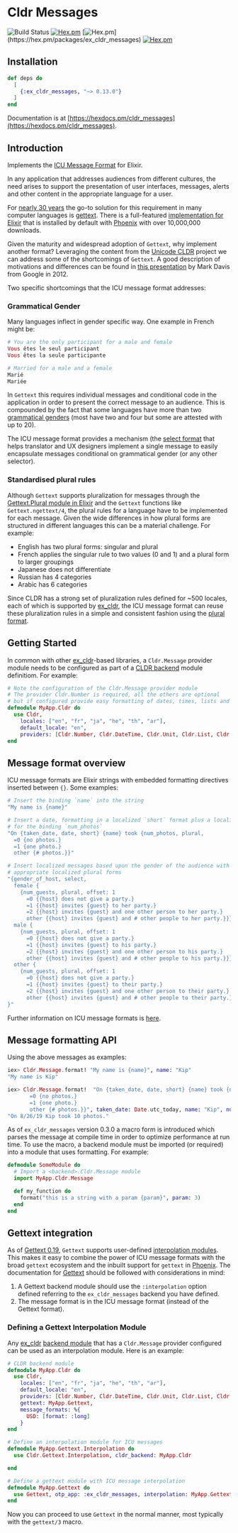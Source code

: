 # Cldr Messages

![Build Status](http://sweatbox.noexpectations.com.au:8080/buildStatus/icon?job=cldr_messages)
[![Hex.pm](https://img.shields.io/hexpm/v/ex_cldr_messages.svg)](https://hex.pm/packages/ex_cldr_messages)
[![Hex.pm](https://img.shields.io/hexpm/dw/ex_cldr_messages.svg?)](https://hex.pm/packages/ex_cldr_messages)
[![Hex.pm](https://img.shields.io/hexpm/l/ex_cldr_messages.svg)](https://hex.pm/packages/ex_cldr_messages)

## Installation

```elixir
def deps do
  [
    {:ex_cldr_messages, "~> 0.13.0"}
  ]
end
```

Documentation is at [https://hexdocs.pm/cldr_messages](https://hexdocs.pm/cldr_messages).

## Introduction

Implements the [ICU Message Format](https://unicode-org.github.io/icu/userguide/format_parse/messages) for Elixir.

In any application that addresses audiences from different cultures, the need arises to support the presentation of user interfaces, messages, alerts and other content in the appropriate language for a user.

For [nearly 30 years](https://www.gnu.org/software/gettext/manual/gettext.html#gettext) the go-to solution for this requirement in many computer languages is [gettext](https://www.gnu.org/software/gettext). There is a full-featured [implementation for Elixir](https://hex.pm/packages/gettext) that is installed by default with [Phoenix](https://hex.pm/packages/phoenix) with over 10,000,000 downloads.

Given the maturity and widespread adoption of `Gettext`, why implement another format? Leveraging the content from the [Unicode CLDR](https://cldr.unicode.com) project we can address some of the shortcomings of `Gettext`. A good description of motivations and differences can be found in [this presentation](https://docs.google.com/presentation/d/1ZyN8-0VXmod5hbHveq-M1AeQ61Ga3BmVuahZjbmbBxo/pub?start=false&loop=false&delayms=3000&slide=id.g1bc43a82_2_14) by Mark Davis from Google in 2012.

Two specific shortcomings that the ICU message format addresses:

### Grammatical Gender

Many languages inflect in gender specific way. One example in French might be:

```elixir
# You are the only participant for a male and female
Vous êtes le seul participant
Vous êtes la seule participante

# Married for a male and a female
Marié
Mariée
```

In `Gettext` this requires individual messages and conditional code in the application in order to present the correct message to an audience.  This is compounded by the fact that some languages have more than two [grammatical genders](https://en.wikipedia.org/wiki/Grammatical_gender) (most have two and four but some are attested with up to 20).

The ICU message format provides a mechanism (the [select format](https://support.crowdin.com/icu-message-syntax/#select) that helps translator and UX designers implement a single message to easily encapsulate messages conditional on grammatical gender (or any other selector).

### Standardised plural rules

Although `Gettext` supports pluralization for messages through the [Gettext.Plural module in Elixir](https://hexdocs.pm/gettext/Gettext.Plural.html) and the `Gettext` functions like `Gettext.ngettext/4`, the plural rules for a language have to be implemented for each message. Given the wide differences in how plural forms are structured in different languages this can be a material challenge.  For example:

* English has two plural forms: singular and plural
* French applies the singular rule to two values (0 and 1) and a plural form to larger groupings
* Japanese does not differentiate
* Russian has 4 categories
* Arabic has 6 categories

Since CLDR has a strong set of pluralization rules defined for ~500 locales, each of which is supported by [ex_cldr](https://hex.pm/packages/ex_cldr), the ICU message format can reuse these pluralization rules in a simple and consistent fashion using the [plural format](https://support.crowdin.com/icu-message-syntax/#plural).

## Getting Started

In common with other [ex_cldr](https://hex.pm/packages/ex_cldr)-based libraries, a `Cldr.Message` provider module needs to be configured as part of a [CLDR backend](https://hexdocs.pm/ex_cldr/readme.html#backend-module-configuration) module definitiom. For example:
```elixir
# Note the configuration of the Cldr.Message provider module
# The provider Cldr.Number is required, all the others are optional
# but if configured provide easy formatting of dates, times, lists and units
defmodule MyApp.Cldr do
  use Cldr,
    locales: ["en", "fr", "ja", "he", "th", "ar"],
    default_locale: "en",
    providers: [Cldr.Number, Cldr.DateTime, Cldr.Unit, Cldr.List, Cldr.Calendar, Cldr.Message]
end
```

## Message format overview

ICU message formats are Elixir strings with embedded formatting directives inserted between `{}`. Some examples:

```elixir
# Insert the binding `name` into the string
"My name is {name}"

# Insert a date, formatting in a localized `short` format plus a localized plural form
# for the binding `num_photos`
"On {taken_date, date, short} {name} took {num_photos, plural,
  =0 {no photos.}
  =1 {one photo.}
  other {# photos.}}"

# Insert localized messages based upon the gender of the audience with
# appropriate localized plural forms
"{gender_of_host, select,
  female {
    {num_guests, plural, offset: 1
      =0 {{host} does not give a party.}
      =1 {{host} invites {guest} to her party.}
      =2 {{host} invites {guest} and one other person to her party.}
      other {{host} invites {guest} and # other people to her party.}}}
  male {
    {num_guests, plural, offset: 1
      =0 {{host} does not give a party.}
      =1 {{host} invites {guest} to his party.}
      =2 {{host} invites {guest} and one other person to his party.}
      other {{host} invites {guest} and # other people to his party.}}}
  other {
    {num_guests, plural, offset: 1
      =0 {{host} does not give a party.}
      =1 {{host} invites {guest} to their party.}
      =2 {{host} invites {guest} and one other person to their party.}
      other {{host} invites {guest} and # other people to their party.}}}
}"
```
Further information on ICU message formats is [here](message_format.html).

## Message formatting API

Using the above messages as examples:

```elixir
iex> Cldr.Message.format! "My name is {name}", name: "Kip"
"My name is Kip"

iex> Cldr.Message.format!  "On {taken_date, date, short} {name} took {num_photos, plural,
       =0 {no photos.}
       =1 {one photo.}
       other {# photos.}}", taken_date: Date.utc_today, name: "Kip", num_photos: 10
"On 8/26/19 Kip took 10 photos."
```

As of `ex_cldr_messages` version 0.3.0 a macro form is introduced which parses the message at compile time in order to optimize performance at run time. To use the macro, a backend module must be imported (or required) into a module that uses formatting.  For example:

```elixir
defmodule SomeModule do
  # Import a <backend>.Cldr.Message module
  import MyApp.Cldr.Message

  def my_function do
    format("this is a string with a param {param}", param: 3)
  end
end
```

## Gettext integration

As of [Gettext 0.19](https://hex.pm/packages/gettext/0.19.0), `Gettext` supports user-defined [interpolation modules](https://hexdocs.pm/gettext/Gettext.html#module-backend-configuration). This makes it easy to combine the power of ICU message formats with the broad `gettext` ecosystem and the inbuilt support for `gettext` in [Phoenix](https://hex.pm/packages/phoenix).  The documentation for [Gettext](https://hexdocs.pm/gettext/Gettext.html#content) should be followed with considerations in mind:

1. A Gettext backend module should use the `:interpolation` option defined referring to the `ex_cldr_messages` backend you have defined.
2. The message format is in the ICU message format (instead of the Gettext format).

### Defining a Gettext Interpolation Module

Any [ex_cldr](https://hex.pm/packages/ex_cldr) [backend module](https://hexdocs.pm/ex_cldr/readme.html#backend-module-configuration) that has a `Cldr.Message` provider configured can be used as an interpolation module. Here is an example:
```elixir
# CLDR backend module
defmodule MyApp.Cldr do
  use Cldr,
    locales: ["en", "fr", "ja", "he", "th", "ar"],
    default_locale: "en",
    providers: [Cldr.Number, Cldr.DateTime, Cldr.Unit, Cldr.List, Cldr.Calendar, Cldr.Message],
    gettext: MyApp.Gettext,
    message_formats: %{
      USD: [format: :long]
    }
end

# Define an interpolation module for ICU messages
defmodule MyApp.Gettext.Interpolation do
  use Cldr.Gettext.Interpolation, cldr_backend: MyApp.Cldr

end

# Define a gettext module with ICU message interpolation
defmodule MyApp.Gettext do
  use Gettext, otp_app: :ex_cldr_messages, interpolation: MyApp.Gettext.Interpolation
end

```
Now you can proceed to use `Gettext` in the normal manner, most typically with the `gettext/3` macro.

